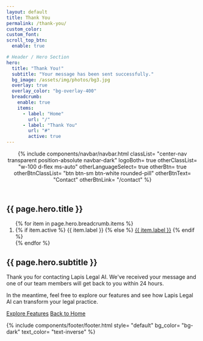 ```yaml
---
layout: default
title: Thank You
permalink: /thank-you/
custom_color:
custom_font: 
scroll_top_btn:
  enable: true

# Header / Hero Section
hero:
  title: "Thank You!"
  subtitle: "Your message has been sent successfully."
  bg_image: /assets/img/photos/bg3.jpg
  overlay: true
  overlay_color: "bg-overlay-400"
  breadcrumb:
    enable: true
    items:
      - label: "Home"
        url: "/"
      - label: "Thank You"
        url: "#"
        active: true
---
```


<div class="content-wrapper">
<header class="wrapper bg-soft-primary">
{% include components/navbar/navbar.html 
    classList= "center-nav transparent position-absolute navbar-dark"
    logoBoth= true
    otherClassList= "w-100 d-flex ms-auto"
    otherLanguageSelect= true
    otherBtn= true
    otherBtnClassList= "btn btn-sm btn-white rounded-pill"
    otherBtnText= "Contact"
    otherBtnLink= "/contact"
%}
</header>
<!-- /header -->

<section class="wrapper bg-dark text-white">
  <div class="container pt-17 pb-20 pt-md-19 pb-md-21 text-center">
    <div class="row">
      <div class="col-lg-8 mx-auto">
        <h1 class="display-1 mb-3 text-white">{{ page.hero.title }}</h1>
        <nav class="d-inline-block" aria-label="breadcrumb">
          <ol class="breadcrumb text-white">
            {% for item in page.hero.breadcrumb.items %}
            <li class="breadcrumb-item{% if item.active %} active{% endif %}">
              {% if item.active %}
                {{ item.label }}
              {% else %}
                <a href="{{ item.url }}" class="text-white-50">{{ item.label }}</a>
              {% endif %}
            </li>
            {% endfor %}
          </ol>
        </nav>
        <!-- /nav -->
      </div>
      <!-- /column -->
    </div>
    <!-- /.row -->
  </div>
  <!-- /.container -->
</section>
<!-- /section -->

<section class="wrapper bg-light">
  <div class="container py-14 py-md-16">
    <div class="row">
      <div class="col-lg-8 col-xl-7 col-xxl-6 mx-auto text-center">
        <i class="uil uil-check-circle text-primary fs-96 mb-6"></i>
        <h2 class="display-4 mb-3">{{ page.hero.subtitle }}</h2>
        <p class="lead mb-7">Thank you for contacting Lapis Legal AI. We've received your message and one of our team members will get back to you within 24 hours.</p>
        <p class="mb-7">In the meantime, feel free to explore our features and see how Lapis Legal AI can transform your legal practice.</p>
        <div class="d-flex justify-content-center gap-3">
          <a href="/features/" class="btn btn-primary rounded-pill">Explore Features</a>
          <a href="/" class="btn btn-soft-primary rounded-pill">Back to Home</a>
        </div>
      </div>
      <!-- /column -->
    </div>
    <!-- /.row -->
  </div>
  <!-- /.container -->
</section>
<!-- /section -->

{% include components/footer/footer.html 
  style= "default"
  bg_color= "bg-dark"
  text_color= "text-inverse"
%}
</div>